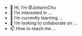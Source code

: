 - 👋 Hi, I’m @JohannChu
- 👀 I’m interested in ...
- 🌱 I’m currently learning ...
- 💞️ I’m looking to collaborate on ...
- 📫 How to reach me ...

<!---
JohannChuj/JohannChuj is a ✨ special ✨ repository because its `README.md` (this file) appears on your GitHub profile.
You can click the Preview link to take a look at your changes.
--->
